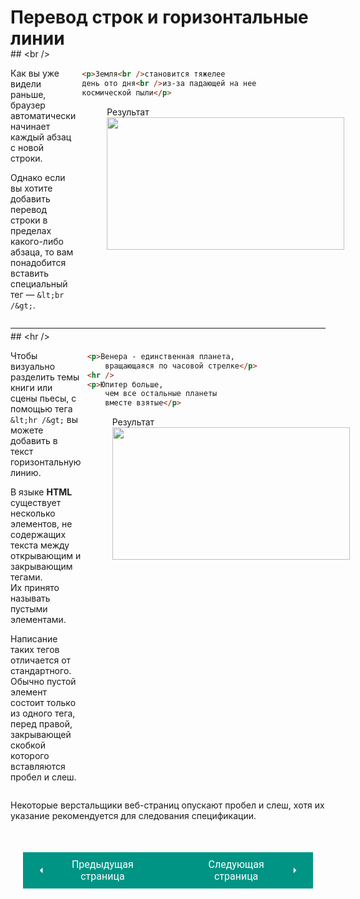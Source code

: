 # Перевод строк и горизонтальные линии

<div style="display:flex;" markdown>
<div style="flex:1;margin-top:-20px;" markdown>
## &lt;br /&gt;

Как вы уже видели раньше, браузер автоматически начинает каждый абзац с новой строки.

Однако если вы хотите добавить перевод строки в пределах какого-либо абзаца, то вам понадобится вставить специальный тег — `&lt;br /&gt;`.
</div>
<div style="flex:1;margin-left:10px" markdown>

``` html title="Код"
<p>Земля<br />становится тяжелее 
день ото дня<br />из-за падающей на нее
космической пыли</p>
```
<figure><figcaption>Результат</figcaption><img width="380" height="212" src="/html-css-manual/assets/images/brex.png"></figure></div></div>
<hr>
<div style="display:flex;" markdown>
<div style="flex:1;margin-top:-10px" markdown>
## &lt;hr /&gt;

Чтобы визуально разделить темы книги или сцены пьесы, с помощью тега `&lt;hr /&gt;` вы можете добавить в текст горизонтальную линию.

В языке **HTML** существует несколько элементов, не содержащих текста между открывающим и закрывающим тегами.<br>Их принято называть пустыми элементами. 

Написание таких тегов отличается от стандартного. Обычно пустой элемент состоит только из одного тега, перед правой, закрывающей скобкой которого вставляются пробел и слеш. 

</div>
<div style="flex:1;margin-left:10px;margin-top:10px;" markdown>

``` html title="Код"
<p>Венера - единственная планета, 
    вращающаяся по часовой стрелке</p>
<hr />
<p>Юпитер больше,
    чем все остальные планеты
    вместе взятые</p>
```
<figure><figcaption>Результат</figcaption><img width="380" height="212" src="/html-css-manual/assets/images/hrex.png"></figure></div></div>

Некоторые верстальщики веб-страниц опускают пробел и слеш, хотя их указание рекомендуется для следования спецификации.

<div style="display: flex; justify-content: space-between; padding: 20px; margin-top:30px;"><button class="custom-button" style="background-color: rgb(0, 148, 133); color: white; font-family: 'Roboto', sans-serif; border: none; cursor: pointer; padding: 10px 20px; font-size: 16px; display: flex; align-items: center;" onclick="window.location.href='/html-css-manual/html/text/supsub'"><svg xmlns="http://www.w3.org/2000/svg" viewBox="0 0 24 24" style="fill: white; width: 20px; height: 20px;"><path d="M15 18l-6-6 6-6" /></svg><span style="margin: 0 10px;">Предыдущая страница</span></button><button class="custom-button" style="background-color: rgb(0, 148, 133); color: white; font-family: 'Roboto', sans-serif; border: none; cursor: pointer; padding: 10px 20px; font-size: 16px; display: flex; align-items: center;" onclick="window.location.href='/html-css-manual/html/text/strongem'"><span style="margin: 0 10px;">Следующая страница</span><svg xmlns="http://www.w3.org/2000/svg" viewBox="0 0 24 24" style="fill: white; width: 20px; height: 20px;"><path d="M9 18l6-6-6-6" /></svg></button></div>
